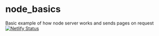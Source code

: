 # node_basics
Basic example of how node server works and sends pages on request
[![Netlify Status](https://api.netlify.com/api/v1/badges/c61ff55a-ca96-4bb9-9d39-2bb3fb5b2437/deploy-status?branch=main)](https://app.netlify.com/sites/node-basics/deploys)
